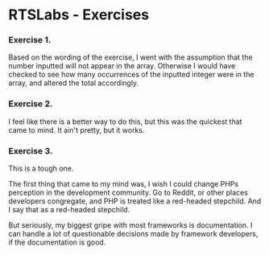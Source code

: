 # RTSLabs - Exercises

### Exercise 1.

Based on the wording of the exercise, I went with the assumption that the number inputted will not appear in the array.
Otherwise I would have checked to see how many occurrences of the inputted integer were in the array, and altered the total accordingly.

### Exercise 2.

I feel like there is a better way to do this, but this was the quickest that came to mind.
It ain't pretty, but it works.

### Exercise 3.

This is a tough one.

The first thing that came to my mind was, I wish I could change PHPs perception in the development community. Go to Reddit, or other places developers congregate, and PHP is treated like a red-headed stepchild. And I say that as a red-headed stepchild.

But seriously, my biggest gripe with most frameworks is documentation. I can handle a lot of questionable decisions made by framework developers, if the documentation is good.

